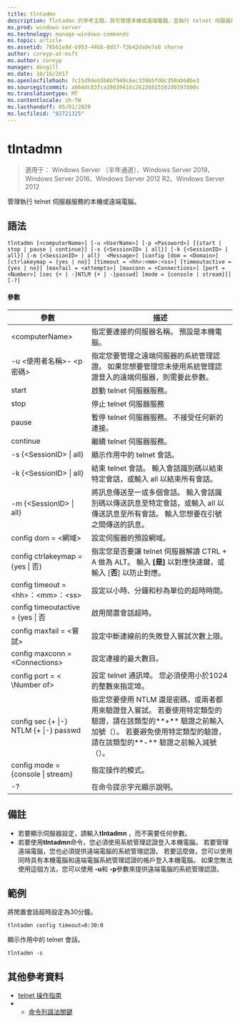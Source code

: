 ```yaml
---
title: tlntadmn
description: Tlntadmn 的參考主題，其可管理本機或遠端電腦，並執行 telnet 伺服器服務。
ms.prod: windows-server
ms.technology: manage-windows-commands
ms.topic: article
ms.assetid: 78b61e8d-b953-44bb-8d57-f3b42da9e7a8 vhorne
author: coreyp-at-msft
ms.author: coreyp
manager: dongill
ms.date: 10/16/2017
ms.openlocfilehash: 7c15d94eb5b6bf949c6ec339b5fd8c350ab68be3
ms.sourcegitcommit: ab64dc83fca28039416c26226815502d0193500c
ms.translationtype: MT
ms.contentlocale: zh-TW
ms.lasthandoff: 05/01/2020
ms.locfileid: "82721325"
---
```

# <a name="tlntadmn"></a>tlntadmn

> 適用于： Windows Server （半年通道）、Windows Server 2019、Windows Server 2016、Windows Server 2012 R2、Windows Server 2012

管理執行 telnet 伺服器服務的本機或遠端電腦。   

## <a name="syntax"></a>語法  
```  
tlntadmn [<computerName>] [-u <UserName>] [-p <Password>] [{start | stop | pause | continue}] [-s {<SessionID> | all}] [-k {<SessionID> | all}] [-m {<SessionID> | all}  <Message>] [config [dom = <Domain>] [ctrlakeymap = {yes | no}] [timeout = <hh>:<mm>:<ss>] [timeoutactive = {yes | no}] [maxfail = <attempts>] [maxconn = <Connections>] [port = <Number>] [sec {+ | -}NTLM {+ | -}passwd] [mode = {console | stream}]] [-?]  
```  
#### <a name="parameters"></a>參數  

|                   參數                    |                                                                                                                                                       描述                                                                                                                                                        |
|------------------------------------------------|--------------------------------------------------------------------------------------------------------------------------------------------------------------------------------------------------------------------------------------------------------------------------------------------------------------------------|
|                \<computerName>                 |                                                                                                                    指定要連接的伺服器名稱。 預設是本機電腦。                                                                                                                    |
|         -u \<使用者名稱>- \<p 密碼>          |                                                指定您要管理之遠端伺服器的系統管理認證。 如果您想要管理您未使用系統管理認證登入的遠端伺服器，則需要此參數。                                                |
|                     start                      |                                                                                                                                            啟動 telnet 伺服器服務。                                                                                                                                             |
|                      stop                      |                                                                                                                                             停止 telnet 伺服器服務                                                                                                                                              |
|                     pause                      |                                                                                                                          暫停 telnet 伺服器服務。 不接受任何新的連接。                                                                                                                          |
|                    continue                    |                                                                                                                                            繼續 telnet 伺服器服務。                                                                                                                                            |
|          -s {\<SessionID> &#124; all}          |                                                                                                                                             顯示作用中的 telnet 會話。                                                                                                                                             |
|          -k {\<SessionID> &#124; all}          |                                                                                                        結束 telnet 會話。 輸入會話識別碼以結束特定會話，或輸入 all 以結束所有會話。                                                                                                         |
|    -m {\<SessionID> &#124; all}<Message>     |                                                   將訊息傳送至一或多個會話。 輸入會話識別碼以傳送訊息至特定會話，或輸入 all 以傳送訊息至所有會話。 輸入您想要在引號之間傳送的訊息。                                                   |
|             config dom = \<網域>             |                                                                                                                                      設定伺服器的預設網域。                                                                                                                                       |
|      config ctrlakeymap = {yes &#124; 否}      |                                                                                     指定您是否要讓 telnet 伺服器解讀 CTRL + A 做為 ALT。 輸入 **[是]** 以對應快速鍵，或輸入 [**否**] 以防止對應。                                                                                     |
|       config timeout = \<hh>：\<mm>：\<ss>       |                                                                                                                                 設定以小時、分鐘和秒為單位的超時時間。                                                                                                                                 |
|     config timeoutactive = {yes &#124; 否      |                                                                                                                                            啟用閒置會話超時。                                                                                                                                             |
|          config maxfail = \<嘗試>          |                                                                                                                          設定中斷連線前的失敗登入嘗試次數上限。                                                                                                                          |
|        config maxconn = \<Connections>         |                                                                                                                                         設定連接的最大數目。                                                                                                                                          |
|            config port = < \Number of>             |                                                                                                                    設定 telnet 通訊埠。 您必須使用小於1024的整數來指定埠。                                                                                                                    |
| config sec {+ &#124;-} NTLM {+ &#124;-} passwd | 指定您要使用 NTLM 還是密碼，或兩者都用來驗證登入嘗試。 若要使用特定類型的驗證，請在該類型的**+** 驗證之前輸入加號（）。 若要避免使用特定類型的驗證，請在該類型的**-** 驗證之前輸入減號（）。 |
|     config mode = {console &#124; stream}      |                                                                                                                                             指定操作的模式。                                                                                                                                             |
|                       -?                       |                                                                                                                                           在命令提示字元顯示說明。                                                                                                                                           |

## <a name="remarks"></a>備註  
-   若要顯示伺服器設定，請輸入**tlntadmn** ，而不需要任何參數。  
-   若要使用**tlntadmn**命令，您必須使用系統管理認證登入本機電腦。 若要管理遠端電腦，您也必須提供遠端電腦的系統管理認證。 若要這麼做，您可以使用同時具有本機電腦和遠端電腦系統管理認證的帳戶登入本機電腦。 如果您無法使用這個方法，您可以使用 **-u**和 **-p**參數來提供遠端電腦的系統管理認證。  

## <a name="examples"></a>範例  
將閒置會話超時設定為30分鐘。  
```  
tlntadmn config timeout=0:30:0  
```  
顯示作用中的 telnet 會話。  
```  
tlntadmn -s  
```  

## <a name="additional-references"></a>其他參考資料  
-   [telnet 操作指南](https://technet.microsoft.com/library/cc753164(v=ws.10).aspx)  
-   - [命令列語法關鍵](command-line-syntax-key.md)  
